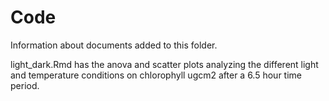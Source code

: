 # Code

Information about documents added to this folder.


light_dark.Rmd has the anova and scatter plots analyzing the different light and temperature conditions on chlorophyll ugcm2 after a 6.5 hour time period. 